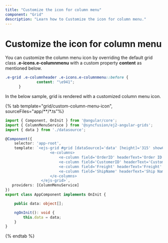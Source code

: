 ```yaml
---
title: "Customize the icon for column menu"
component: "Grid"
description: "Learn how to Customize the icon for column menu."
---
```


# Customize the icon for column menu

You can customize the column menu icon by overriding the default grid class **.e-icons.e-columnmenu** with a custom property **content** as mentioned below.

```css
.e-grid .e-columnheader .e-icons.e-columnmenu::before {
              content: "\e941";
      }
```

In the below sample, grid is rendered with a customized column menu icon.

{% tab template="grid/custom-column-menu-icon", sourceFiles="app/**/*.ts"%}

```typescript
import { Component, OnInit } from '@angular/core';
import { ColumnMenuService } from '@syncfusion/ej2-angular-grids';
import { data } from './datasource';

@Component({
    selector: 'app-root',
    template: `<ejs-grid #grid [dataSource]='data' [height]='315' showColumnMenu='true' >
                    <e-columns>
                        <e-column field='OrderID' headerText='Order ID' width=90></e-column>
                        <e-column field='CustomerID' headerText='Customer ID' width=120></e-column>
                        <e-column field='Freight' headerText='Freight' format='C2' width=90></e-column>
                        <e-column field='ShipName' headerText='Ship Name' width=120></e-column>
                    </e-columns>
                </ejs-grid>`,
   providers: [ColumnMenuService]
})
export class AppComponent implements OnInit {

    public data: object[];

    ngOnInit(): void {
        this.data = data;
    }
}


```

{% endtab %}
